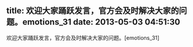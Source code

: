 title: 欢迎大家踊跃发言，官方会及时解决大家的问题。emotions_31
date: 2013-05-03 04:51:30
---

欢迎大家踊跃发言，官方会及时解决大家的问题。[emotions_31]